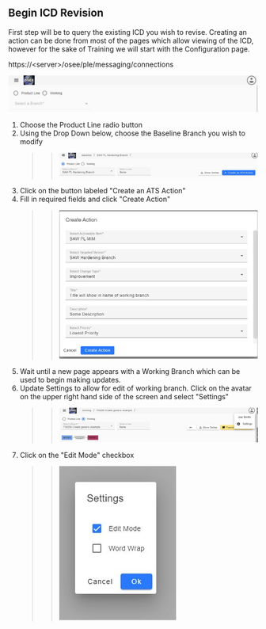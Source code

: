 ## Begin ICD Revision

First step will be to query the existing ICD you wish to revise. Creating an action can be done from most of the pages which allow viewing of the ICD, however for the sake of Training we will start with the Configuration page.

https://\<server\>/osee/ple/messaging/connections

![Connection page](../../images/mim/connections.jpg)

1. Choose the Product Line radio button
2. Using the Drop Down below, choose the Baseline Branch you wish to modify
    > > ![Choose branch](../../images/mim/createaction.jpg)
3. Click on the button labeled "Create an ATS Action"
4. Fill in required fields and click "Create Action"
    > > ![Fill out Action Fields](../../images/mim/createactionfields.jpg)
5. Wait until a new page appears with a Working Branch which can be used to begin making updates.
6. Update Settings to allow for edit of working branch. Click on the avatar on the upper right hand side of the screen and select "Settings"
    > > ![Click on avatar](../../images/mim/settings1.jpg)
7. Click on the "Edit Mode" checkbox
    > > ![Select edit](../../images/mim/settings2.jpg)
